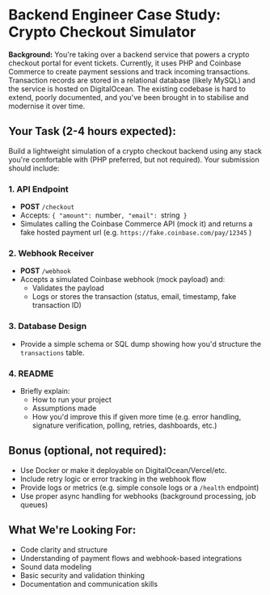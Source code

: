 # Backend Engineer Case Study: Crypto Checkout Simulator

**Background:**
You're taking over a backend service that powers a crypto checkout portal for event tickets. Currently, it uses PHP and Coinbase Commerce to create payment sessions and track incoming transactions. Transaction records are stored in a relational database (likely MySQL) and the service is hosted on DigitalOcean.
The existing codebase is hard to extend, poorly documented, and you've been brought in to stabilise and modernise it over time.

## Your Task (2-4 hours expected):
Build a lightweight simulation of a crypto checkout backend using any stack you're comfortable with (PHP preferred, but not required). Your submission should include:

### 1. API Endpoint
- **POST** `/checkout`
- Accepts: `{ "amount": `number`, "email": `string` }`
- Simulates calling the Coinbase Commerce API (mock it) and returns a fake hosted payment url (e.g. `https://fake.coinbase.com/pay/12345` )

### 2. Webhook Receiver
- **POST** `/webhook`
- Accepts a simulated Coinbase webhook (mock payload) and:
    - Validates the payload
    - Logs or stores the transaction (status, email, timestamp, fake transaction ID)

### 3. Database Design
- Provide a simple schema or SQL dump showing how you'd structure the `transactions` table.

### 4. README
- Briefly explain:
    - How to run your project
    - Assumptions made
    - How you'd improve this if given more time (e.g. error handling, signature verification, polling, retries, dashboards, etc.)

## Bonus (optional, not required):
- Use Docker or make it deployable on DigitalOcean/Vercel/etc.
- Include retry logic or error tracking in the webhook flow
- Provide logs or metrics (e.g. simple console logs or a `/health` endpoint)
- Use proper async handling for webhooks (background processing, job queues)

## What We're Looking For:
- Code clarity and structure
- Understanding of payment flows and webhook-based integrations
- Sound data modeling
- Basic security and validation thinking
- Documentation and communication skills
